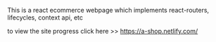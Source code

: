 This is a react ecommerce webpage which implements react-routers, lifecycles, context api, etc

to view the site progress click here >> https://a-shop.netlify.com/
